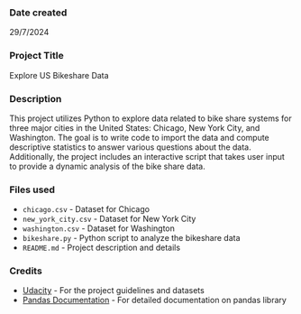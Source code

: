 
### Date created
29/7/2024

### Project Title
Explore US Bikeshare Data

### Description
This project utilizes Python to explore data related to bike share systems for three major cities in the United States: Chicago, New York City, and Washington. The goal is to write code to import the data and compute descriptive statistics to answer various questions about the data. Additionally, the project includes an interactive script that takes user input to provide a dynamic analysis of the bike share data.

### Files used
- `chicago.csv` - Dataset for Chicago
- `new_york_city.csv` - Dataset for New York City
- `washington.csv` - Dataset for Washington
- `bikeshare.py` - Python script to analyze the bikeshare data
- `README.md` - Project description and details

### Credits
- [Udacity](https://www.udacity.com/) - For the project guidelines and datasets
- [Pandas Documentation](https://pandas.pydata.org/pandas-docs/stable/) - For detailed documentation on pandas library
